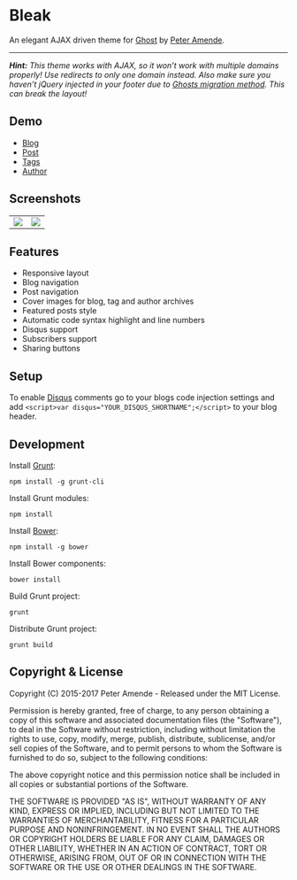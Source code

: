 # Bleak

An elegant AJAX driven theme for [Ghost](http://github.com/tryghost/ghost/) by [Peter Amende](http://zutrinken.com/).

***

_**Hint:** This theme works with AJAX, so it won’t work with multiple domains properly! Use redirects to only one domain instead. Also make sure you haven’t jQuery injected in your footer due to [Ghosts migration method](http://dev.ghost.org/no-more-jquery/). This can break the layout!_

## Demo

* [Blog](http://bleak.zutrinken.com)
* [Post](http://bleak.zutrinken.com/demo)
* [Tags](http://bleak.zutrinken.com/tag/general)
* [Author](http://bleak.zutrinken.com/author/zutrinken)

## Screenshots

<table>
<tr>
<td valign="top">
<img src="https://raw.githubusercontent.com/zutrinken/bleak/master/src/screenshot-desktop.jpg" />
</td>
<td valign="top">
<img src="https://raw.githubusercontent.com/zutrinken/bleak/master/src/screenshot-mobile.jpg" />
</td>
</tr>
</table>

## Features

* Responsive layout
* Blog navigation
* Post navigation
* Cover images for blog, tag and author archives
* Featured posts style
* Automatic code syntax highlight and line numbers
* Disqus support
* Subscribers support
* Sharing buttons

## Setup

To enable [Disqus](https://disqus.com/) comments go to your blogs code injection settings and add `<script>var disqus="YOUR_DISQUS_SHORTNAME";</script>` to your blog header.

## Development

Install [Grunt](http://gruntjs.com/getting-started/):

	npm install -g grunt-cli

Install Grunt modules:

	npm install

Install [Bower](http://bower.io):

	npm install -g bower

Install Bower components:

	bower install

Build Grunt project:

	grunt

Distribute Grunt project:

	grunt build

## Copyright & License

Copyright (C) 2015-2017 Peter Amende - Released under the MIT License.

Permission is hereby granted, free of charge, to any person obtaining a copy of this software and associated documentation files (the "Software"), to deal in the Software without restriction, including without limitation the rights to use, copy, modify, merge, publish, distribute, sublicense, and/or sell copies of the Software, and to permit persons to whom the Software is furnished to do so, subject to the following conditions:

The above copyright notice and this permission notice shall be included in all copies or substantial portions of the Software.

THE SOFTWARE IS PROVIDED "AS IS", WITHOUT WARRANTY OF ANY KIND, EXPRESS OR IMPLIED, INCLUDING BUT NOT LIMITED TO THE WARRANTIES OF MERCHANTABILITY, FITNESS FOR A PARTICULAR PURPOSE AND
NONINFRINGEMENT. IN NO EVENT SHALL THE AUTHORS OR COPYRIGHT HOLDERS BE LIABLE FOR ANY CLAIM, DAMAGES OR OTHER LIABILITY, WHETHER IN AN ACTION OF CONTRACT, TORT OR OTHERWISE, ARISING FROM, OUT OF OR IN CONNECTION WITH THE SOFTWARE OR THE USE OR OTHER DEALINGS IN THE SOFTWARE.
